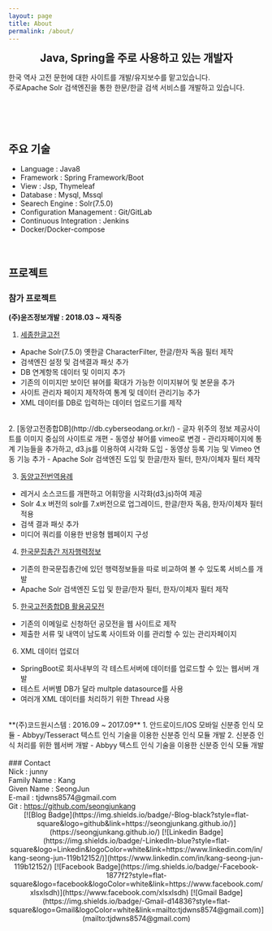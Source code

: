 ```yaml
---
layout: page
title: About
permalink: /about/
---
```



<div style="text-align:center;font-weight:bold;font-size:1.5em;">Java, Spring을 주로 사용하고 있는 개발자</div>

<p>
한국 역사 고전 문헌에 대한 사이트를 개발/유지보수를 맡고있습니다.<br>
주로Apache Solr 검색엔진을 통한 한문/한글 검색 서비스를 개발하고 있습니다.
</p>
<br><br><br>

## 주요 기술
- Language : Java8
- Framework : Spring Framework/Boot
- View : Jsp, Thymeleaf
- Database : Mysql, Mssql
- Searech Engine : Solr(7.5.0)
- Configuration Management : Git/GitLab
- Continuous Integration : Jenkins
- Docker/Docker-compose
<br>

## 프로젝트
### 참가 프로젝트
**(주)윤즈정보개발 : 2018.03 ~ 재직중**
 <br>
1. [세종한글고전](http://db.sejongkorea.org/)
- Apache Solr(7.5.0) 옛한글 CharacterFilter, 한글/한자 독음 필터 제작
- 검색엔진 설정 및 검색결과 패싯 추가
- DB 연계항목 데이터 및 이미지 추가
- 기존의 이미지만 보이던 뷰어를 확대가 가능한 이미지뷰어 및 본문을 추가
- 사이트 관리자 페이지 제작하여 통계 및 데이터 관리기능 추가
- XML 데이터를 DB로 입력하는 데이터 업로드기를 제작
<br>
2. [동양고전종합DB](http://db.cyberseodang.or.kr/)
- 글자 위주의 정보 제공사이트를 이미지 중심의 사이트로 개편
- 동영상 뷰어를 vimeo로 변경
- 관리자페이지에 통계 기능들을 추가하고, d3.js를 이용하여 시각화 도입
- 동영상 등록 기능 및 Vimeo 연동 기능 추가
- Apache Solr 검색엔진 도입 및 한글/한자 필터, 한자/이체자 필터 제작

3. [동양고전번역용례](http://lu.juntong.or.kr/)
- 레거시 소스코드를 개편하고 어휘망을 시각화(d3.js)하여 제공
- Solr 4.x 버전의 solr를 7.x버전으로 업그레이드, 한글/한자 독음, 한자/이체자 필터 적용
- 검색 결과 패싯 추가
- 미디어 쿼리를 이용한 반응형 웹페이지 구성

4. [한국문집총간 저자행력정보](https://life.itkc.or.kr/)
- 기존의 한국문집총간에 있던 행력정보들을 따로 비교하여 볼 수 있도록 서비스를 개발
- Apache Solr 검색엔진 도입 및 한글/한자 필터, 한자/이체자 필터 제작

5. [한국고전종합DB 활용공모전](https://contest.itkc.or.kr/)
- 기존의 이메일로 신청하던 공모전을 웹 사이트로 제작
- 제출한 서류 및 내역이 남도록 사이트와 이를 관리할 수 있는 관리자페이지

6. XML 데이터 업로더
* SpringBoot로 회사내부의 각 테스트서버에 데이터를 업로드할 수 있는 웹서버 개발
* 테스트 서버별 DB가 달라 multple datasource를 사용
* 여러개 XML 데이터를 처리하기 위한 Thread 사용

<br>
**(주)코드원시스템 : 2016.09 ~ 2017.09**
1. 안드로이드/IOS 모바일 신분증 인식 모듈
- Abbyy/Tesseract 텍스트 인식 기술을 이용한 신분증 인식 모듈 개발
2. 신분증 인식 처리를 위한 웹서버 개발 
- Abbyy 텍스트 인식 기술을 이용한 신분증 인식 모듈 개발

<br>
<br>
### Contact

<div>Nick : junny</div>
<div>Family Name 	: Kang</div>
<div>Given Name 	: SeongJun</div>
<div>E-mail 	: tjdwns8574@gmail.com</div>
<div>Git : <a href="https://github.com/seongjunkang">https://github.com/seongjunkang</a></div>

<div align=center>
[![Blog Badge](https://img.shields.io/badge/-Blog-black?style=flat-square&logo=github&link=https://seongjunkang.github.io/)](https://seongjunkang.github.io/)
[![Linkedin Badge](https://img.shields.io/badge/-LinkedIn-blue?style=flat-square&logo=Linkedin&logoColor=white&link=https://www.linkedin.com/in/kang-seong-jun-119b12152/)](https://www.linkedin.com/in/kang-seong-jun-119b12152/) 
[![Facebook Badge](https://img.shields.io/badge/-Facebook-1877f2?style=flat-square&logo=facebook&logoColor=white&link=https://www.facebook.com/xlsxlsdh)](https://www.facebook.com/xlsxlsdh) 
[![Gmail Badge](https://img.shields.io/badge/-Gmail-d14836?style=flat-square&logo=Gmail&logoColor=white&link=mailto:tjdwns8574@gmail.com)](mailto:tjdwns8574@gmail.com)
</div>
